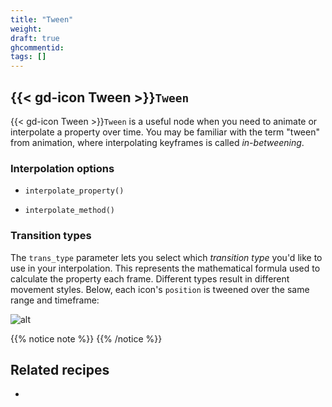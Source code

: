 ```yaml
---
title: "Tween"
weight:
draft: true
ghcommentid:
tags: []
---
```


## {{< gd-icon Tween >}}`Tween`

{{< gd-icon Tween >}}`Tween` is a useful node when you need to animate or interpolate a property over time. You may be familiar with the term "tween" from animation, where interpolating keyframes is called *in-betweening*.

### Interpolation options

* `interpolate_property()`

* `interpolate_method()`

### Transition types

The `trans_type` parameter lets you select which *transition type* you'd like to use in your interpolation. This represents the mathematical formula used to calculate the property each frame. Different types result in different movement styles. Below, each icon's `position` is tweened over the same range and timeframe:

![alt](/3.x/img/tween_01.gif)

{{% notice note %}}
{{% /notice %}}

## Related recipes

- []()

<!-- #### Like video?

{{< youtube  >}} -->